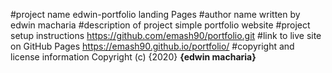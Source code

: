 #project name
    edwin-portfolio landing Pages
#author name
    written by edwin macharia
#description of project
    simple portfolio website
#project setup instructions
    https://github.com/emash90/portfolio.git
#link to live site on GitHub Pages
    https://emash90.github.io/portfolio/
#copyright and license information
    Copyright (c) {2020} **{edwin macharia}**
